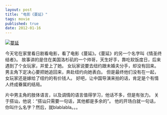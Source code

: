 ```yaml
---
layout: post
title: "电影《蔓延》"
tags: movie
published: true
date: 2012-01-16
---
```



[![蔓延](http://img3.douban.com/mpic/s3836008.jpg)](http://movie.douban.com/subject/3011044/)

今天宅在家里看日剧看电影，看了电影《蔓延》。《蔓延》的另一个名字叫《情圣终结者》。
故事讲的是住在美国洛杉矶的一个帅哥，天生好手，靠吃软饭度日，后来遇到了个女玩家，并爱上了她。
女玩家说要去纽约跟未婚夫分手，却没有回来。男主角下定决心要把她追回来，奔赴纽约向她表白。
但是最终他们没有在一起，女玩家还是嫁给了纽约的有价钱人。
好吧，让中国导演来拍的话，肯定是个有情人终成眷属的结局。

片中男主角的肢体语言，以及调情的语言值得学习，他话不多，但是有张力。
关于搭讪，他说：“搭讪只需要一句话，其他都是多余的”。
他的开场白就一句话，你叫什么名字？然后，就blablabla。。。


